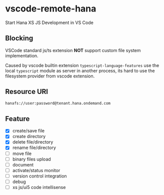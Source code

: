# vscode-remote-hana

Start Hana XS JS Development in VS Code

## Blocking

VSCode standard js/ts extension **NOT** support custom file system implementation.

Caused by vscode builtin extension `typescript-language-features` use the local `typescript` module as server in another process, its hard to use the filesystem provider from vscode extension.

## Resource URI

```bash
hanafs://user:password@tenant.hana.ondemand.com
```

## Feature

* [x] create/save file
* [x] create directory
* [x] delete file/directory
* [x] rename file/directory
* [ ] move file
* [ ] binary files upload
* [ ] document
* [ ] activate/status monitor
* [ ] version control integration
* [ ] debug
* [ ] xs js/ui5 code intellisense
